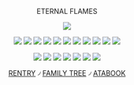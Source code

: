 
<div align="center">
 

ETERNAL FLAMES
 

![](https://file.garden/Z5bJcuSRoj3Q7JRO/tumblr_9cb1ef3a10762f26325563d4315befea_8af9ee60_1280.webp)

![](https://64.media.tumblr.com/6eef376edb94507f5995a9861af00496/9f9a53fd70455743-8f/s75x75_c1/730ae34a0b3437f3e384f40d2bea2330a1e0ba56.gifv) ![](https://64.media.tumblr.com/e1e6d44e73a15f10d6d53ace11767fec/9f9a53fd70455743-f7/s75x75_c1/ce4199ca24bf3328caafa827add33d83ef45db69.gifv) ![](https://64.media.tumblr.com/0f0eca8175efdbdb3f6c166b964646de/9f9a53fd70455743-4d/s75x75_c1/e455f7ada780f15dfc8a6dbbf7462fed6d463d80.gifv) ![](https://64.media.tumblr.com/de028991feacd33e9dbbabcbab18bc23/53b4f02c2c518b2b-40/s75x75_c1/287e52ca854e231c74d7d0464ff7813e440ab7d9.gifv) ![](https://postimg.cc/HJGMZ36K) ![](https://64.media.tumblr.com/f628bb48a09f2f83226e098e58f6842b/8555d1b599ad2eb7-e3/s75x75_c1/3c25de8a93cbeca1403ede041ebed73f635de62a.gif) ![](https://64.media.tumblr.com/749fc892e45d48569a05fadcfd1b5c08/d28300c8f6d9ae3b-95/s75x75_c1/656afd5eb65ee832c35a590a09b9ff15cfcf436e.gif) ![](https://64.media.tumblr.com/a9f48f026e1f1fcba8809e783bb770d1/d28300c8f6d9ae3b-f5/s75x75_c1/51f3f312c90acbc9e61049b1c324cb6c70fc5afe.gif) ![](https://64.media.tumblr.com/36484a5b1796c3fed4e85ed732cd4261/08e2dee6d985c4cf-98/s75x75_c1/a7c3522a27e3b4329afedb8f218a1b4f0821461d.gif) ![](https://64.media.tumblr.com/f5e9a798c8e9922f35b721747c073bae/8555d1b599ad2eb7-51/s75x75_c1/0ba1692d17907f96f8114c65c3aca05b07c8c793.gif) ![](https://64.media.tumblr.com/78b5f9a3787f2439a5064a9be451d1ca/8555d1b599ad2eb7-ab/s75x75_c1/8568d5d2cdec88426e47db5472d1376d305bbf38.gif)

![](https://64.media.tumblr.com/adc1712521ee50432858515bf341a582/905fb579cf58f1b9-c7/s100x200/de2e488e8a81c5569f861a6a5a84963a8a46b721.gif) ![](https://64.media.tumblr.com/e72bf83ee9d6e0a3417edb1abfde7bae/40c799906303d589-eb/s100x200/9106bc3eb7ea225169111965a6d9061e6dd3d190.gifv) ![](https://64.media.tumblr.com/3462595864d41f59c79d4d373e61b331/a6686102b6e6c4dd-fb/s75x75_c1/7e0d95a3aff2142bb8a27e70bdec03701bfc1762.gifv) ![](https://64.media.tumblr.com/ec344c9316d504b1347223e94f7e4924/e26fd0dfcfa1c62a-a5/s75x75_c1/193aa5832a82fc39f1da85679edb628036a36b3e.gifv) ![](https://64.media.tumblr.com/696114a32c7ca3059da3ff1e4fdba582/736a4281092b779e-2f/s75x75_c1/db534c722474e1e51871a9c2927597083614cc5c.gifv) ![](https://64.media.tumblr.com/0e72d8c3ac4ac6b7e1696e782772d251/31f079dcf74bfc75-5f/s75x75_c1/49a0e028afb1ad8620a3eabcc98af5e0075af849.gifv) ![](https://64.media.tumblr.com/a748c73df61b44def70b2b092de60fab/383875b93845cd8a-35/s75x75_c1/75413f9fb6bdee284f2d4d61f19176ccbcf5ec36.gif)

[RENTRY](https://rentry.co/genius-veritas) ৴ [FAMILY TREE](https://rentry.co/HoHfamilytree) ৴ [ATABOOK](https://argentilover.straw.page)
